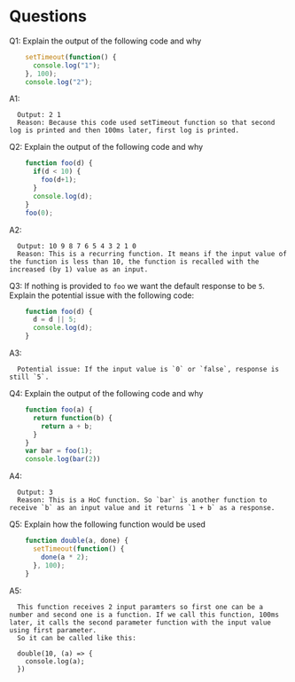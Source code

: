 # Questions

Q1: Explain the output of the following code and why

```js
    setTimeout(function() {
      console.log("1");
    }, 100);
    console.log("2");
```

A1: 

```
  Output: 2 1
  Reason: Because this code used setTimeout function so that second log is printed and then 100ms later, first log is printed.
```

Q2: Explain the output of the following code and why

```js
    function foo(d) {
      if(d < 10) {
        foo(d+1);
      }
      console.log(d);
    }
    foo(0);
```

A2: 

```
  Output: 10 9 8 7 6 5 4 3 2 1 0
  Reason: This is a recurring function. It means if the input value of the function is less than 10, the function is recalled with the increased (by 1) value as an input.
```

Q3: If nothing is provided to `foo` we want the default response to be `5`. Explain the potential issue with the following code:

```js
    function foo(d) {
      d = d || 5;
      console.log(d);
    }
```

A3: 

```
  Potential issue: If the input value is `0` or `false`, response is still `5`.
```

Q4: Explain the output of the following code and why

```js
    function foo(a) {
      return function(b) {
        return a + b;
      }
    }
    var bar = foo(1);
    console.log(bar(2))
```

A4: 

```
  Output: 3
  Reason: This is a HoC function. So `bar` is another function to receive `b` as an input value and it returns `1 + b` as a response.
```

Q5: Explain how the following function would be used

```js
    function double(a, done) {
      setTimeout(function() {
        done(a * 2);
      }, 100);
    }
```

A5: 

```
  This function receives 2 input paramters so first one can be a number and second one is a function. If we call this function, 100ms later, it calls the second parameter function with the input value using first parameter.
  So it can be called like this:

  double(10, (a) => {
    console.log(a);
  })
```
